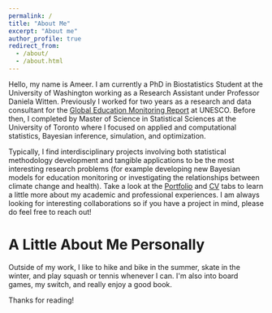 ```yaml
---
permalink: /
title: "About Me"
excerpt: "About me"
author_profile: true
redirect_from: 
  - /about/
  - /about.html
---
```


Hello, my name is Ameer. I am currently a PhD in Biostatistics Student at the University of Washington working as a Research Assistant under Professor Daniela Witten. Previously I worked for two years as a research and data consultant for the [Global Education Monitoring Report](https://en.unesco.org/gem-report/) at UNESCO. Before then, I completed by Master of Science in Statistical Sciences at the University of Toronto where I focused on applied and computational statistics, Bayesian inference, simulation, and optimization. 

Typically, I find interdisciplinary projects involving both statistical methodology development and tangible applications to be the most interesting research problems (for example developing new Bayesian models for education monitoring or investigating the relationships between climate change and health). Take a look at the [Portfolio](https://ameerd.github.io/portfolio) and [CV](https://ameerd.github.io/CV) tabs to learn a little more about my academic and professional experiences. I am always looking for interesting collaborations so if you have a project in mind, please do feel free to reach out!

A Little About Me Personally
======
Outside of my work, I like to hike and bike in the summer, skate in the winter, and play squash or tennis whenever I can. I'm also into board games, my switch, and really enjoy a good book. 

Thanks for reading!
